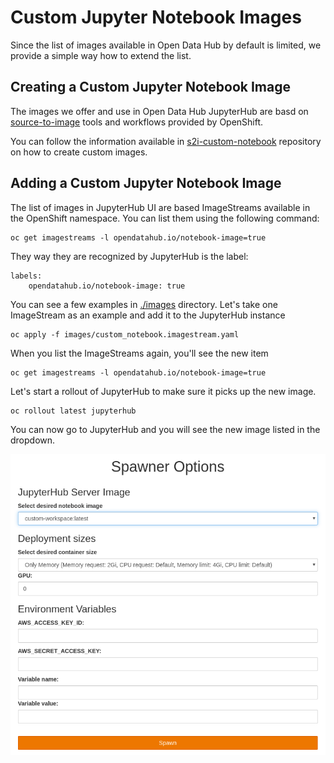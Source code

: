 # Custom Jupyter Notebook Images

Since the list of images available in Open Data Hub by default is limited, we provide a simple way how to extend the list.

## Creating a Custom Jupyter Notebook Image

The images we offer and use in Open Data Hub JupyterHub are basd on [source-to-image]() tools and workflows provided by OpenShift.

You can follow the information available in [s2i-custom-notebook](https://github.com/AICoE/s2i-custom-notebook) repository on how to create custom images.

## Adding a Custom Jupyter Notebook Image

The list of images in JupyterHub UI are based ImageStreams available in the OpenShift namespace. You can list them using the following command:

```
oc get imagestreams -l opendatahub.io/notebook-image=true
```

They way they are recognized by JupyterHub is the label:

```
labels:
    opendatahub.io/notebook-image: true
```

You can see a few examples in [./images]() directory. Let's take one ImageStream as an example and add it to the JupyterHub instance

```
oc apply -f images/custom_notebook.imagestream.yaml
```

When you list the ImageStreams again, you'll see the new item

```
oc get imagestreams -l opendatahub.io/notebook-image=true
```

Let's start a rollout of JupyterHub to make sure it picks up the new image.

```
oc rollout latest jupyterhub 
```

You can now go to JupyterHub and you will see the new image listed in the dropdown.

![Spawner Showing a custom image](./assets/custom-image.png)